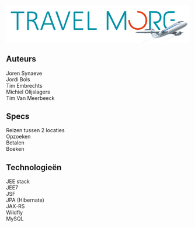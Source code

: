 
![alt text]( https://github.com/timthomasmore/JavaProject/blob/master/travelmore.PNG)

Auteurs
---------------
Joren Synaeve <br />
Jordi Bols <br />
Tim Embrechts <br />
Michiel Olijslagers <br />
Tim Van Meerbeeck <br />

Specs
---------------
Reizen tussen 2 locaties <br />
Opzoeken <br />
Betalen <br />
Boeken <br />

Technologieën
--------------
JEE stack <br />
JEE7 <br />
JSF <br />
JPA (Hibernate) <br />
JAX-RS <br />
Wildfly <br />
MySQL <br />
